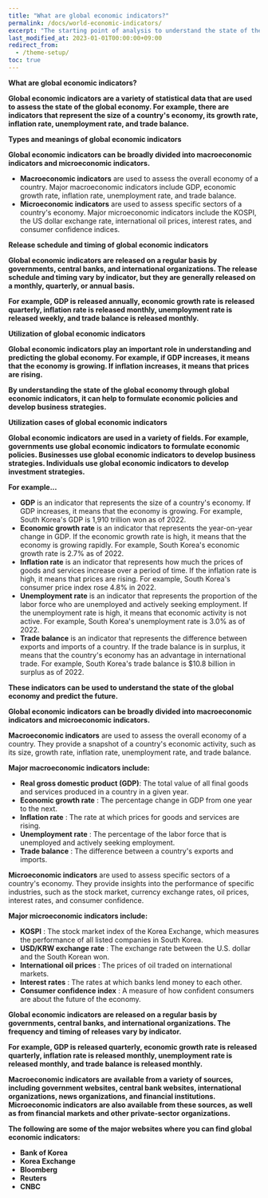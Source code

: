 ```yaml
---
title: "What are global economic indicators?"
permalink: /docs/world-economic-indicators/
excerpt: "The starting point of analysis to understand the state of the global economy and predict the future."
last_modified_at: 2023-01-01T00:00:00+09:00
redirect_from:
  - /theme-setup/
toc: true
---
```



**What are global economic indicators?**

**Global economic indicators are a variety of statistical data that are used to assess the state of the global economy. For example, there are indicators that represent the size of a country's economy, its growth rate, inflation rate, unemployment rate, and trade balance.**

**Types and meanings of global economic indicators**

**Global economic indicators can be broadly divided into macroeconomic indicators and microeconomic indicators.**

* **Macroeconomic indicators** are used to assess the overall economy of a country. Major macroeconomic indicators include GDP, economic growth rate, inflation rate, unemployment rate, and trade balance.
* **Microeconomic indicators** are used to assess specific sectors of a country's economy. Major microeconomic indicators include the KOSPI, the US dollar exchange rate, international oil prices, interest rates, and consumer confidence indices.

**Release schedule and timing of global economic indicators**

**Global economic indicators are released on a regular basis by governments, central banks, and international organizations. The release schedule and timing vary by indicator, but they are generally released on a monthly, quarterly, or annual basis.**

**For example, GDP is released annually, economic growth rate is released quarterly, inflation rate is released monthly, unemployment rate is released weekly, and trade balance is released monthly.**

**Utilization of global economic indicators**

**Global economic indicators play an important role in understanding and predicting the global economy. For example, if GDP increases, it means that the economy is growing. If inflation increases, it means that prices are rising.**

**By understanding the state of the global economy through global economic indicators, it can help to formulate economic policies and develop business strategies.**

**Utilization cases of global economic indicators**

**Global economic indicators are used in a variety of fields. For example, governments use global economic indicators to formulate economic policies. Businesses use global economic indicators to develop business strategies. Individuals use global economic indicators to develop investment strategies.**

**For example...**

* **GDP** is an indicator that represents the size of a country's economy. If GDP increases, it means that the economy is growing. For example, South Korea's GDP is 1,910 trillion won as of 2022.
* **Economic growth rate** is an indicator that represents the year-on-year change in GDP. If the economic growth rate is high, it means that the economy is growing rapidly. For example, South Korea's economic growth rate is 2.7% as of 2022.
* **Inflation rate** is an indicator that represents how much the prices of goods and services increase over a period of time. If the inflation rate is high, it means that prices are rising. For example, South Korea's consumer price index rose 4.8% in 2022.
* **Unemployment rate** is an indicator that represents the proportion of the labor force who are unemployed and actively seeking employment. If the unemployment rate is high, it means that economic activity is not active. For example, South Korea's unemployment rate is 3.0% as of 2022.
* **Trade balance** is an indicator that represents the difference between exports and imports of a country. If the trade balance is in surplus, it means that the country's economy has an advantage in international trade. For example, South Korea's trade balance is $10.8 billion in surplus as of 2022.

**These indicators can be used to understand the state of the global economy and predict the future.**



**Global economic indicators can be broadly divided into macroeconomic indicators and microeconomic indicators.**

**Macroeconomic indicators** are used to assess the overall economy of a country. They provide a snapshot of a country's economic activity, such as its size, growth rate, inflation rate, unemployment rate, and trade balance.

**Major macroeconomic indicators include:**

* **Real gross domestic product (GDP)**: The total value of all final goods and services produced in a country in a given year.
* **Economic growth rate** : The percentage change in GDP from one year to the next.
* **Inflation rate** : The rate at which prices for goods and services are rising.
* **Unemployment rate** : The percentage of the labor force that is unemployed and actively seeking employment.
* **Trade balance** : The difference between a country's exports and imports.

**Microeconomic indicators** are used to assess specific sectors of a country's economy. They provide insights into the performance of specific industries, such as the stock market, currency exchange rates, oil prices, interest rates, and consumer confidence.

**Major microeconomic indicators include:**

* **KOSPI** : The stock market index of the Korea Exchange, which measures the performance of all listed companies in South Korea.
* **USD/KRW exchange rate** : The exchange rate between the U.S. dollar and the South Korean won.
* **International oil prices** : The prices of oil traded on international markets.
* **Interest rates** : The rates at which banks lend money to each other.
* **Consumer confidence index** : A measure of how confident consumers are about the future of the economy.

**Global economic indicators are released on a regular basis by governments, central banks, and international organizations. The frequency and timing of releases vary by indicator.**

**For example, GDP is released quarterly, economic growth rate is released quarterly, inflation rate is released monthly, unemployment rate is released monthly, and trade balance is released monthly.**

**Macroeconomic indicators are available from a variety of sources, including government websites, central bank websites, international organizations, news organizations, and financial institutions. Microeconomic indicators are also available from these sources, as well as from financial markets and other private-sector organizations.**

**The following are some of the major websites where you can find global economic indicators:**

* **Bank of Korea**
* **Korea Exchange**
* **Bloomberg**
* **Reuters**
* **CNBC**
